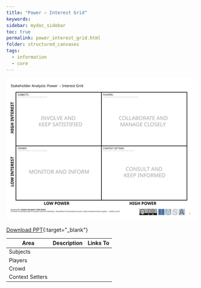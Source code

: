 ```yaml
---
title: "Power – Interest Grid"
keywords: 
sidebar: mydoc_sidebar
toc: true
permalink: power_interest_grid.html
folder: structured_canvases
tags: 
  - information
  - core
---
```



![image001](media/power_interest_grid001.svg)

[Download PPT](media/ppt/power_interest_grid.ppt){:target="_blank"}

| Area | Description | Links To |
| --- | --- | --- |
| Subjects |   |   |
| Players |   |   |
| Crowd |   |   |
| Context Setters |   |   |



